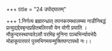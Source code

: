 +++
title = "24 उपोद्घातम्"

+++
1.निर्गत्य ब्रह्मरन्ध्रात् तपनकरमथालम्ब्य नाडीनिबद्धं  
प्रत्युद्यद्देवबृन्दप्रहितबलिरसौ येन योगी प्रयाति ।  
मौकुन्दस्स्थाप्यतेऽसौ परमिह मुनिना पञ्चभिर्न्यायभेदैः  
मोहाकूपारपारं पुरमभिगमयन्मुक्तिघण्टापथो नः।।